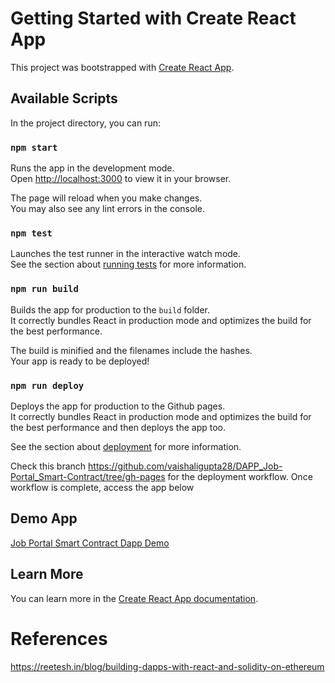 # Getting Started with Create React App

This project was bootstrapped with [Create React App](https://create-react-app.dev/).

## Available Scripts

In the project directory, you can run:

### `npm start`

Runs the app in the development mode.\
Open [http://localhost:3000](http://localhost:3000) to view it in your browser.

The page will reload when you make changes.\
You may also see any lint errors in the console.

### `npm test`

Launches the test runner in the interactive watch mode.\
See the section about [running tests](https://facebook.github.io/create-react-app/docs/running-tests) for more information.

### `npm run build`

Builds the app for production to the `build` folder.\
It correctly bundles React in production mode and optimizes the build for the best performance.

The build is minified and the filenames include the hashes.\
Your app is ready to be deployed!


### `npm run deploy`

Deploys the app for production to the Github pages.\
It correctly bundles React in production mode and optimizes the build for the best performance and then deploys the app too.

See the section about [deployment](https://www.geeksforgeeks.org/deployment-of-react-application-using-github-pages/) for more information.

Check this branch https://github.com/vaishaligupta28/DAPP_Job-Portal_Smart-Contract/tree/gh-pages for the deployment workflow. Once workflow is complete, access the app below 

## Demo App
[Job Portal Smart Contract Dapp Demo](https://vaishaligupta28.github.io/DAPP_Job-Portal_Smart-Contract/)

## Learn More

You can learn more in the [Create React App documentation](https://facebook.github.io/create-react-app/docs/getting-started).

# References
https://reetesh.in/blog/building-dapps-with-react-and-solidity-on-ethereum